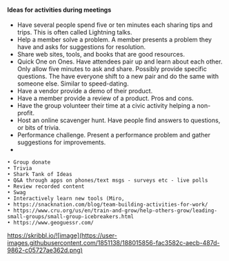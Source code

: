 #### Ideas for activities during meetings
* Have several people spend five or ten minutes each sharing tips and trips.  This is often called Lightning talks.
* Help a member solve a problem.  A member presents a problem they have and asks for suggestions for resolution.
* Share web sites, tools, and books that are good resources.
* Quick One on Ones.  Have attendees pair up and learn about each other.  Only allow five minutes to ask and share.  Possibly provide specific questions.  The have everyone shift to a new pair and do the same with someone else.  Similar to speed-dating.
* Have a vendor provide a demo of their product.
* Have a member provide a review of a product.  Pros and cons.
* Have the group volunteer their time at a civic activity helping a non-profit.
* Host an online scavenger hunt.  Have people find answers to questions, or bits of trivia.
* Performance challenge. Present a performance problem and gather suggestions for improvements.
* 
	
	• Group donate
	• Trivia
	• Shark Tank of Ideas
	• Q&A through apps on phones/text msgs - surveys etc - live polls
	• Review recorded content
	• Swag
	• Interactively learn new tools (Miro, 
	• https://snacknation.com/blog/team-building-activities-for-work/
	• https://www.cru.org/us/en/train-and-grow/help-others-grow/leading-small-groups/small-group-icebreakers.html
	• https://www.geoguessr.com/
https://skribbl.io/![image](https://user-images.githubusercontent.com/1851138/188015856-fac3582c-aecb-487d-9862-c05727ae362d.png)
